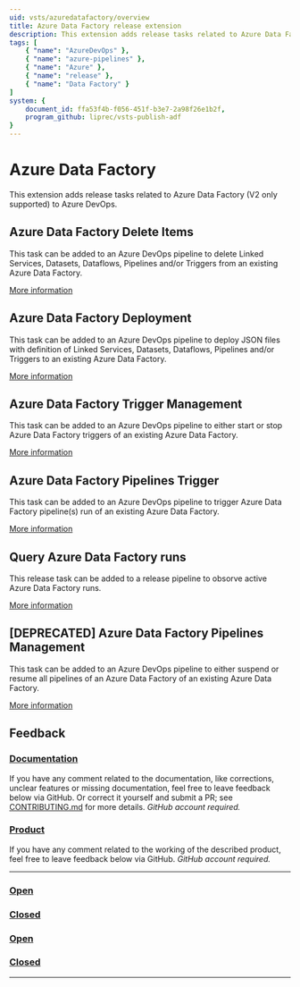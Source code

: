 ```yaml
---
uid: vsts/azuredatafactory/overview
title: Azure Data Factory release extension
description: This extension adds release tasks related to Azure Data Factory (V2 only supported) to Azure DevOps.
tags: [
    { "name": "AzureDevOps" },
    { "name": "azure-pipelines" },
    { "name": "Azure" },
    { "name": "release" },
    { "name": "Data Factory" }
]
system: {
    document_id: ffa53f4b-f056-451f-b3e7-2a98f26e1b2f,
    program_github: liprec/vsts-publish-adf
}
---
```


# Azure Data Factory

This extension adds release tasks related to Azure Data Factory (V2 only supported) to Azure DevOps.

## Azure Data Factory Delete Items

This task can be added to an Azure DevOps pipeline to delete Linked Services, Datasets, Dataflows, Pipelines and/or Triggers from an existing Azure Data Factory.

[More information](xref:vsts/azuredatafactory/delete)

## Azure Data Factory Deployment

This task can be added to an Azure DevOps pipeline to deploy JSON files with definition of Linked Services, Datasets, Dataflows, Pipelines and/or Triggers to an existing Azure Data Factory. 

[More information](xref:vsts/azuredatafactory/deploy)

## Azure Data Factory Trigger Management

This task can be added to an Azure DevOps pipeline to either start or stop Azure Data Factory triggers of an existing Azure Data Factory.

[More information](xref:vsts/azuredatafactory/trigger)

## Azure Data Factory Pipelines Trigger

This task can be added to an Azure DevOps pipeline to trigger Azure Data Factory pipeline(s) run of an existing Azure Data Factory.

[More information](xref:vsts/azuredatafactory/pipelinetrigger)

## Query Azure Data Factory runs

This release task can be added to a release pipeline to obsorve active Azure Data Factory runs.

[More information](xref:vsts/azuredatafactory/query)

## [DEPRECATED] Azure Data Factory Pipelines Management

This task can be added to an Azure DevOps pipeline to either suspend or resume all pipelines of an Azure Data Factory  of an existing Azure Data Factory.

[More information](xref:vsts/azuredatafactory/pipeline)

## Feedback

### [**Documentation**](#tab/docs)

If you have any comment related to the documentation, like corrections, unclear features or missing documentation, feel free to leave feedback below via GitHub. Or correct it yourself and submit a PR; see [CONTRIBUTING.md](https://github.com/liprec/azurebi-docs/blob/master/.github/CONTRIBUTING.md) for more details.
*GitHub account required.*

### [**Product**](#tab/product)

If you have any comment related to the working of the described product, feel free to leave feedback below via GitHub.
*GitHub account required.*

***

### [**Open**](#tab/docs-open/docs)

### [**Closed**](#tab/docs-closed/docs)

### [**Open**](#tab/product-open/product)

### [**Closed**](#tab/product-closed/product)

***
